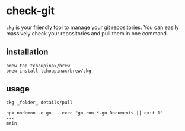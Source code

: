 # check-git

`ckg` is your friendly tool to manage your git repositories. You can easily massively check your repositories and pull them in one command.

## installation

```
brew tap tchoupinax/brew
brew install tchoupinax/brew/ckg
```

## usage

```
ckg _folder_ details/pull
```

```
npx nodemon -e go  --exec "go run *.go Documents || exit 1"
---
main
```
